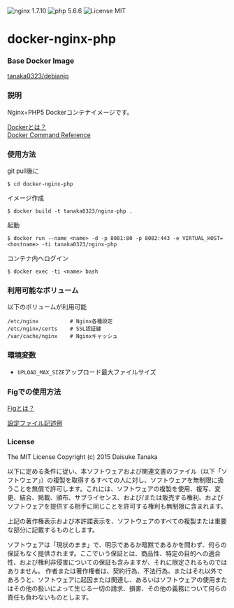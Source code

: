 ![nginx 1.7.10](https://img.shields.io/badge/nginx-1.7.10-brightgreen.svg) ![php 5.6.6](https://img.shields.io/badge/php-5.6.6-brightgreen.svg) ![License MIT](https://img.shields.io/badge/license-MIT-blue.svg)

# docker-nginx-php

### Base Docker Image

[tanaka0323/debianjp](https://bitbucket.org/tanaka0323/docker-debianjp)

### 説明

Nginx+PHP5 Dockerコンテナイメージです。

[Dockerとは？](https://docs.docker.com/)  
[Docker Command Reference](https://docs.docker.com/reference/commandline/cli/)

### 使用方法

git pull後に

    $ cd docker-nginx-php

イメージ作成

    $ docker build -t tanaka0323/nginx-php .

起動

    $ docker run --name <name> -d -p 8081:80 -p 8082:443 -e VIRTUAL_HOST=<hostname> -ti tanaka0323/nginx-php

コンテナ内へログイン

    $ docker exec -ti <name> bash

### 利用可能なボリューム

以下のボリュームが利用可能

    /etc/nginx          # Nginx各種設定
    /etc/nginx/certs    # SSL認証鍵
    /var/cache/nginx    # Nginxキャッシュ

### 環境変数

- <code>UPLOAD_MAX_SIZE</code>アップロード最大ファイルサイズ

### Figでの使用方法

[Figとは？](http://www.fig.sh/)  

[設定ファイル記述例](https://bitbucket.org/tanaka0323/fig-examples)

### License

The MIT License
Copyright (c) 2015 Daisuke Tanaka

以下に定める条件に従い、本ソフトウェアおよび関連文書のファイル（以下「ソフトウェア」）の複製を取得するすべての人に対し、ソフトウェアを無制限に扱うことを無償で許可します。これには、ソフトウェアの複製を使用、複写、変更、結合、掲載、頒布、サブライセンス、および/または販売する権利、およびソフトウェアを提供する相手に同じことを許可する権利も無制限に含まれます。

上記の著作権表示および本許諾表示を、ソフトウェアのすべての複製または重要な部分に記載するものとします。

ソフトウェアは「現状のまま」で、明示であるか暗黙であるかを問わず、何らの保証もなく提供されます。ここでいう保証とは、商品性、特定の目的への適合性、および権利非侵害についての保証も含みますが、それに限定されるものではありません。 作者または著作権者は、契約行為、不法行為、またはそれ以外であろうと、ソフトウェアに起因または関連し、あるいはソフトウェアの使用またはその他の扱いによって生じる一切の請求、損害、その他の義務について何らの責任も負わないものとします。